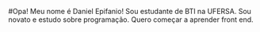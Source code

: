 #Opa!
Meu nome é Daniel Epifanio!
Sou estudante de BTI na UFERSA.
Sou novato e estudo sobre programação.
Quero começar a aprender front end.
